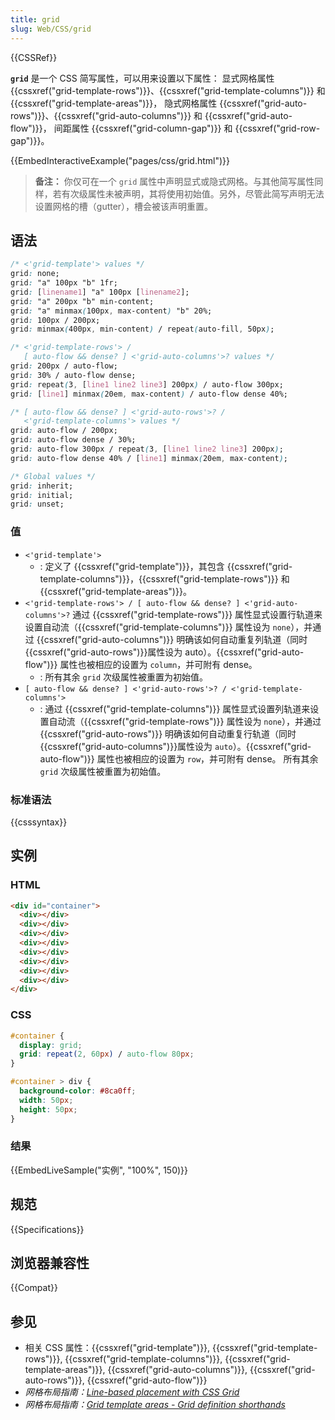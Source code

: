```yaml
---
title: grid
slug: Web/CSS/grid
---
```


{{CSSRef}}

**`grid`** 是一个 CSS 简写属性，可以用来设置以下属性：
显式网格属性 {{cssxref("grid-template-rows")}}、{{cssxref("grid-template-columns")}} 和 {{cssxref("grid-template-areas")}}，
隐式网格属性 {{cssxref("grid-auto-rows")}}、{{cssxref("grid-auto-columns")}} 和 {{cssxref("grid-auto-flow")}}，
间距属性 {{cssxref("grid-column-gap")}} 和 {{cssxref("grid-row-gap")}}。

{{EmbedInteractiveExample("pages/css/grid.html")}}

> **备注：** 你仅可在一个 `grid` 属性中声明显式或隐式网格。与其他简写属性同样，若有次级属性未被声明，其将使用初始值。另外，尽管此简写声明无法设置网格的槽（gutter），槽会被该声明重置。

## 语法

```css
/* <'grid-template'> values */
grid: none;
grid: "a" 100px "b" 1fr;
grid: [linename1] "a" 100px [linename2];
grid: "a" 200px "b" min-content;
grid: "a" minmax(100px, max-content) "b" 20%;
grid: 100px / 200px;
grid: minmax(400px, min-content) / repeat(auto-fill, 50px);

/* <'grid-template-rows'> /
   [ auto-flow && dense? ] <'grid-auto-columns'>? values */
grid: 200px / auto-flow;
grid: 30% / auto-flow dense;
grid: repeat(3, [line1 line2 line3] 200px) / auto-flow 300px;
grid: [line1] minmax(20em, max-content) / auto-flow dense 40%;

/* [ auto-flow && dense? ] <'grid-auto-rows'>? /
   <'grid-template-columns'> values */
grid: auto-flow / 200px;
grid: auto-flow dense / 30%;
grid: auto-flow 300px / repeat(3, [line1 line2 line3] 200px);
grid: auto-flow dense 40% / [line1] minmax(20em, max-content);

/* Global values */
grid: inherit;
grid: initial;
grid: unset;
```

### 值

- `<'grid-template'>`
  - : 定义了 {{cssxref("grid-template")}}，其包含 {{cssxref("grid-template-columns")}}，{{cssxref("grid-template-rows")}} 和 {{cssxref("grid-template-areas")}}。
- `<'grid-template-rows'> / [ auto-flow && dense? ] <'grid-auto-columns'>?`
  通过 {{cssxref("grid-template-rows")}} 属性显式设置行轨道来设置自动流（{{cssxref("grid-template-columns")}} 属性设为 `none`），并通过 {{cssxref("grid-auto-columns")}} 明确该如何自动重复列轨道（同时{{cssxref("grid-auto-rows")}}属性设为 auto）。{{cssxref("grid-auto-flow")}} 属性也被相应的设置为 `column`，并可附有 dense。
  - : 所有其余 `grid` 次级属性被重置为初始值。
- `[ auto-flow && dense? ] <'grid-auto-rows'>? / <'grid-template-columns'>`
  - : 通过 {{cssxref("grid-template-columns")}} 属性显式设置列轨道来设置自动流（{{cssxref("grid-template-rows")}} 属性设为 `none`），并通过 {{cssxref("grid-auto-rows")}} 明确该如何自动重复行轨道（同时{{cssxref("grid-auto-columns")}}属性设为 `auto`）。{{cssxref("grid-auto-flow")}} 属性也被相应的设置为 `row`，并可附有 dense。
    所有其余 `grid` 次级属性被重置为初始值。

### 标准语法

{{csssyntax}}

## 实例

### HTML

```html
<div id="container">
  <div></div>
  <div></div>
  <div></div>
  <div></div>
  <div></div>
  <div></div>
  <div></div>
  <div></div>
</div>
```

### CSS

```css
#container {
  display: grid;
  grid: repeat(2, 60px) / auto-flow 80px;
}

#container > div {
  background-color: #8ca0ff;
  width: 50px;
  height: 50px;
}
```

### 结果

{{EmbedLiveSample("实例", "100%", 150)}}

## 规范

{{Specifications}}

## 浏览器兼容性

{{Compat}}

## 参见

- 相关 CSS 属性：{{cssxref("grid-template")}}, {{cssxref("grid-template-rows")}}, {{cssxref("grid-template-columns")}}, {{cssxref("grid-template-areas")}}, {{cssxref("grid-auto-columns")}}, {{cssxref("grid-auto-rows")}}, {{cssxref("grid-auto-flow")}}
- _网格布局指南：[Line-based placement with CSS Grid](/zh-CN/docs/Web/CSS/CSS_grid_layout/Grid_layout_using_line-based_placement)_
- _网格布局指南：[Grid template areas - Grid definition shorthands](/zh-CN/docs/Web/CSS/CSS_grid_layout/Grid_template_areas#Grid_definition_shorthands)_
